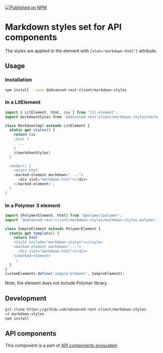 [![Published on NPM](https://img.shields.io/npm/v/@advanced-rest-client/markdown-styles.svg)](https://www.npmjs.com/package/@advanced-rest-client/markdown-styles)

# Markdown styles set for API components

The styles are applied to the element with `[slot="markdown-html"]` attribute.

## Usage

### Installation

```sh
npm install --save @advanced-rest-client/markdown-styles
```

### In a LitElement

```javascript
import { LitElement, html, css } from 'lit-element';
import markdownStyles from '@advanced-rest-client/markdown-styles/markdown-styles.js';

class MarkdownImpl extends LitElement {
  static get styles() {
    return css`
    :host {
      ...
    }
    ${markdownStyles}
  }

  render() {
    return html`
    <marked-element markdown="....">
      <div slot="markdown-html"></div>
    </marked-element>`;
  }
}
```

### In a Polymer 3 element

```js
import {PolymerElement, html} from '@polymer/polymer';
import '@advanced-rest-client/markdown-styles/markdown-styles-polymer.js';

class SampleElement extends PolymerElement {
  static get template() {
    return html`
    <style include="markdown-styles"></style>
    <marked-element markdown="...">
      <div slot="markdown-html"></div>
    </marked-element>
    `;
  }
}
customElements.define('sample-element', SampleElement);
```

Note, the element does not include Polymer library.

## Development

```sh
git clone https://github.com/advanced-rest-client/markdown-styles
cd markdown-styles
npm install
```

## API components

This component is a part of [API components ecosystem](https://elements.advancedrestclient.com/)